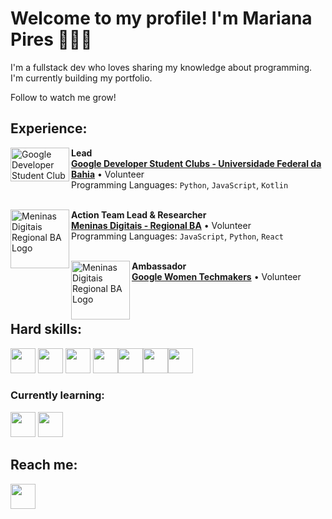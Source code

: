 # Welcome to my profile! I'm Mariana Pires 👩🏽‍💻

I'm a fullstack dev who loves sharing my knowledge about programming. I'm currently building my portfolio.

Follow to watch me grow!

## Experience:

[<img align="left" height="54px" width="94px" alt="Google Developer Student Club Logo" src="https://studentorgs.engineering.asu.edu/wp-content/uploads/sites/35/2023/01/GDSC-Crop.png"/>](https://gdsc.community.dev/universidade-federal-da-bahia/)

**Lead** \
[**Google Developer Student Clubs - Universidade Federal da Bahia**](https://gdsc.community.dev/universidade-federal-da-bahia/) • Volunteer \
Programming Languages: `Python`, `JavaScript`, `Kotlin`\
<br/>

[<img align="left" height="94px" width="94px" alt="Meninas Digitais Regional BA Logo" src="https://encrypted-tbn0.gstatic.com/images?q=tbn:ANd9GcRNoiOBn1bqTVQJYxdJwhUtLbDiI4RA53YLaKkwLiyriDxVNYhW1btKp5I7e1R6rWUTeog&usqp=CAU"/>](https://meninas.sbc.org.br/portfolio-3/meninas-digitais-regional-bahia/)

**Action Team Lead & Researcher** \
[**Meninas Digitais - Regional BA**](https://meninas.sbc.org.br/portfolio-3/meninas-digitais-regional-bahia/) • Volunteer \
Programming Languages: `JavaScript`, `Python`, `React`\
<br/>

[<img align="left" height="94px" width="94px" alt="Meninas Digitais Regional BA Logo" src="https://yt3.googleusercontent.com/ytc/AOPolaQ585FAI5dSwhkR5COb0GAfvltSH6hHXsLjTEv1Lw=s900-c-k-c0x00ffffff-no-rj"/>](https://meninas.sbc.org.br/portfolio-3/meninas-digitais-regional-bahia/)

**Ambassador** \
[**Google Women Techmakers**](https://developers.google.com/womentechmakers?hl=pt-br) • Volunteer \
<br/> <br/>

## Hard skills:

<img src="https://cdn.jsdelivr.net/gh/devicons/devicon/icons/git/git-original.svg" width=40/> <img src="https://cdn.jsdelivr.net/gh/devicons/devicon/icons/figma/figma-original.svg" width="40"/> <img src="https://cdn.jsdelivr.net/gh/devicons/devicon/icons/nodejs/nodejs-original.svg" width=40/> <img src="https://cdn.jsdelivr.net/gh/devicons/devicon/icons/kotlin/kotlin-original.svg" width=40/><img src="https://cdn.jsdelivr.net/gh/devicons/devicon/icons/javascript/javascript-original.svg" width=40 /><img src="https://cdn.jsdelivr.net/gh/devicons/devicon/icons/css3/css3-original.svg" width=40 /><img src="https://cdn.jsdelivr.net/gh/devicons/devicon/icons/html5/html5-original.svg" width=40/>

### Currently learning:

<img src="https://cdn.jsdelivr.net/gh/devicons/devicon/icons/python/python-original.svg" width=40/> <img src="https://cdn.jsdelivr.net/gh/devicons/devicon/icons/googlecloud/googlecloud-original.svg" width=40/>

## Reach me:

<a href="https://www.linkedin.com/in/mariana-pires-dev">
<img src="https://cdn.jsdelivr.net/gh/devicons/devicon/icons/linkedin/linkedin-original.svg" width=40/></a>
